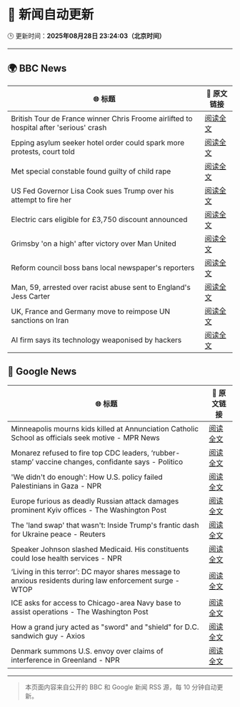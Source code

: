 # 🧠 新闻自动更新

🕒 更新时间：**2025年08月28日 23:24:03（北京时间）**

---

## 🌍 BBC News

| 🌐 标题 | 🔗 原文链接 |
|--------|-------------|
| British Tour de France winner Chris Froome airlifted to hospital after 'serious' crash | [阅读全文](https://www.bbc.com/sport/cycling/articles/c4glv348xjwo?at_medium=RSS&at_campaign=rss) |
| Epping asylum seeker hotel order could spark more protests, court told | [阅读全文](https://www.bbc.com/news/articles/cpqv01lxvyro?at_medium=RSS&at_campaign=rss) |
| Met special constable found guilty of child rape | [阅读全文](https://www.bbc.com/news/articles/c0ml30vgykro?at_medium=RSS&at_campaign=rss) |
| US Fed Governor Lisa Cook sues Trump over his attempt to fire her | [阅读全文](https://www.bbc.com/news/articles/c1dxl6ry4y3o?at_medium=RSS&at_campaign=rss) |
| Electric cars eligible for £3,750 discount announced | [阅读全文](https://www.bbc.com/news/articles/cvgvywyev1do?at_medium=RSS&at_campaign=rss) |
| Grimsby 'on a high' after victory over Man United | [阅读全文](https://www.bbc.com/news/articles/cwy5zp1xg1vo?at_medium=RSS&at_campaign=rss) |
| Reform council boss bans local newspaper's reporters | [阅读全文](https://www.bbc.com/news/articles/cger45p0lv0o?at_medium=RSS&at_campaign=rss) |
| Man, 59, arrested over racist abuse sent to England's Jess Carter | [阅读全文](https://www.bbc.com/news/articles/c07plxg1vl3o?at_medium=RSS&at_campaign=rss) |
| UK, France and Germany move to reimpose UN sanctions on Iran | [阅读全文](https://www.bbc.com/news/articles/c4gmr3z49lxo?at_medium=RSS&at_campaign=rss) |
| AI firm says its technology weaponised by hackers | [阅读全文](https://www.bbc.com/news/articles/crr24eqnnq9o?at_medium=RSS&at_campaign=rss) |

## 📰 Google News

| 🌐 标题 | 🔗 原文链接 |
|--------|-------------|
| Minneapolis mourns kids killed at Annunciation Catholic School as officials seek motive - MPR News | [阅读全文](https://news.google.com/rss/articles/CBMinwFBVV95cUxOSmNEVzZoM1JERVpOb09MejRSUjB5aV9iVHh0Y3R3allZMVpLZk83cnJPV3pHSUxHeklHdlhNeTIyRzZjX3hBbUtFRXo3blZlTnM5QldNMF83dkpoMGlCWm9Kd1JpYUdldEs3NHdULXpyeGxVTy1tY3JvUFdzbVdYNVRoZFFZWnVhdXhlS284eGdqR3FKMFlJOTlmU1JCX0U?oc=5) |
| Monarez refused to fire top CDC leaders, ‘rubber-stamp’ vaccine changes, confidante says - Politico | [阅读全文](https://news.google.com/rss/articles/CBMihwFBVV95cUxORGNPcC1HVmc0NU5JR3hKYzkxVWdxR0E4NVRWal9ZbEZOSDRzSm1hNXlPaThZTjRwNE11Q3JHajJ2eGp6YTVhT1Jyd1otS20ycXhEYTVxdUtNdVhFYVZQMTBQYk43dFFxQXMyLXZUUjZHQ1RnMVk2cDdFNnlvVmJ3RFZMX2ItekE?oc=5) |
| 'We didn't do enough': How U.S. policy failed Palestinians in Gaza - NPR | [阅读全文](https://news.google.com/rss/articles/CBMieEFVX3lxTE83WmpFWEtTTWpGNXpKeXNYTjRzUENjT0xqVlBqbnhHT1lWY3VBSFFmQnpzTmw0b2NXU1lhd05xa0d0WF9yLTQ5STEtdUNTWDZPMWppVkZ2cHpXY2VNRHpiUzNhU3FNRV9jY3VjZjdIOEItTXY2TTRhSg?oc=5) |
| Europe furious as deadly Russian attack damages prominent Kyiv offices - The Washington Post | [阅读全文](https://news.google.com/rss/articles/CBMihgFBVV95cUxQV1NiY1lOaHZ6RmdoQU51U1hHX0czai1EN19ValloOVptaVFkRHBJai0tYkJULVl0aWFKVmVjUWFyMFk3LXlnNms2UmhJTnJMY2RyQkxNcm53OTRFYk9EMUROYUhXMGtGQl9DNWtPQ2N6bnJEdDJuU1dyM2RBV29CbVVKWWRsQQ?oc=5) |
| The 'land swap' that wasn't: Inside Trump's frantic dash for Ukraine peace - Reuters | [阅读全文](https://news.google.com/rss/articles/CBMirwFBVV95cUxPd0hUWVU4X29iOFROcVJtaGdyMnZUazEwUmR4TGFNQk9KeUpXN3hrY2dsbmxhSGZrc0FwWUViNEl6alhkOWdMTEtPY1VPTHhLcEVpcFhFTVZRQ2FlWFFxWmZKRGJJc0pWaXh1Wk00TThHV3lSNmcyQ3hwYTlveWdrem5nbnJUbk5yN01ZcnhHWmNyd21NUFEyUTF0bnVsTWZyVDNiYWExQWFWYXlVYzZF?oc=5) |
| Speaker Johnson slashed Medicaid. His constituents could lose health services - NPR | [阅读全文](https://news.google.com/rss/articles/CBMijAFBVV95cUxPTzNFUnNkTzhuMFlrYjNzSEhmOVo2dzlJMlNSbVhRbThabEprZzN4Q1RhZkZkQ2l2ZjUtYmMyYTRPQk11OURVNVNPRkk1cHpPd1dmTElTUGExaWdyd1RNWVJEUlZJNnF0anBsY2FfeDVlemtjaVlhYnd0V2h1TlZVd21EdG5IQnl4aFlzVg?oc=5) |
| ‘Living in this terror’: DC mayor shares message to anxious residents during law enforcement surge - WTOP | [阅读全文](https://news.google.com/rss/articles/CBMixgFBVV95cUxQSjVkT3R1S29qeXdrNmpNeTVmeDZGNXlNZUkxRUd0bF9obXpSZF9WQkdRZlZGbFpXSDJqQTcwbXdWYkYybTI4M3J1ejFWUVp5aC1Ca1pWTlRoVTI4ZTRwRnRJdXBWTjVsQVpGQjNkRXFpb0FXUFl0dlNYTGFOS2p0TDhtbEdEM2VpVFRwXzJWWk5FZjZUenBNMVlWVlJrRnVRZ2NqZklhVDlrd29Yc1ZTTGEtLU44OXpIRjVLcHY1NzRmTDY1dHc?oc=5) |
| ICE asks for access to Chicago-area Navy base to assist operations - The Washington Post | [阅读全文](https://news.google.com/rss/articles/CBMikAFBVV95cUxOUURFaWhnMmlOUEtycE1tWWZpcXJpWnc1dnU0a3BzLWczZlJZYXNpY3pCbER5SGNxREFjaURuWjdiRThyODJ3dzlvS1kzRUtpZGlCTC14bWwzQXZlRTNTR3g3ZGxvNWNiNkJoa0tITlZoYWVrVDRfakdMUW9HVDl3ZS1xYWI4eURpT2JvODRkZDM?oc=5) |
| How a grand jury acted as "sword" and "shield" for D.C. sandwich guy - Axios | [阅读全文](https://news.google.com/rss/articles/CBMigwFBVV95cUxQTGtrdFpSb3VyallNVlNIXzltV3JMNzMwM0dkOTd4Wk8zRzJ2cElYMFFjMEZIUjZfcVlFcWtZeFJQYWV5SXJoZV8tRV9iMkVDRGhiMGxXZ1pxRW5LeFZQcnlqdUNvd2w1RHlWc0tpeVkxa0p3NTV3ZUxlbWE2TlBnMUJ0bw?oc=5) |
| Denmark summons U.S. envoy over claims of interference in Greenland - NPR | [阅读全文](https://news.google.com/rss/articles/CBMijAFBVV95cUxOMVZiamtCRE1tUHVVRkZSZDc5SEt4Y1IyR0czVHB6UEpyQVd4TmF5UlgtXzM3T3h5ckkyYVluYWdabXpqTEtfbUpXTlpuUmpWRGZHS3RwOEpNdjZKS0hzYjRJUXJXckNJQXZMMmZiU3h1dm0yX2RZMUh1TzRGdTdHOEprRGlxbS1HZ08zWA?oc=5) |

---
> 本页面内容来自公开的 BBC 和 Google 新闻 RSS 源，每 10 分钟自动更新。